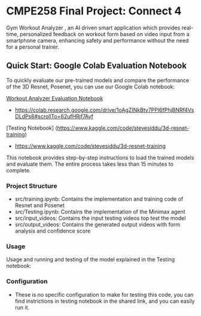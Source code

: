 # CMPE258 Final Project: Connect 4
Gym Workout Analyzer , an AI driven smart application which provides real-time, personalized feedback on workout form based on video input from a smartphone camera, enhancing safety and performance without the need for a personal trainer.

## Quick Start: Google Colab Evaluation Notebook 
To quickly evaluate our pre-trained models and compare the performance of the 3D Resnet, Posenet, you can use our Google Colab notebook:

[Workout Analyzer Evaluation Notebook](https://colab.research.google.com/drive/1oAgZINkBty7PPl6fPhjBNRf4VsDLdPs6#scrollTo=62ufHRjf7Ayf)
- https://colab.research.google.com/drive/1oAgZINkBty7PPl6fPhjBNRf4VsDLdPs6#scrollTo=62ufHRjf7Ayf

[Testing Notebook] (https://www.kaggle.com/code/stevesiddu/3d-resnet-training)
- https://www.kaggle.com/code/stevesiddu/3d-resnet-training

This notebook provides step-by-step instructions to load the trained models and evaluate them. The entire process takes less than 15 minutes to complete.


### Project Structure
- src/training.ipynb: Contains the implementation and training code of Resnet and Posenet
- src/Testing.ipynb: Contains the implementation of the Minimax agent
- src/input_videos: Contains the input testing videos top test the model
- src/output_videos: Contains the generated output videos with form analysis and confidence score

### Usage
Usage and running and testing of the model explained in the Testing notebook:


### Configuration
- These is no specific configuration to make for testing this code, you can find instrictions in testing notebook in the shared link, and you can easily run it.

